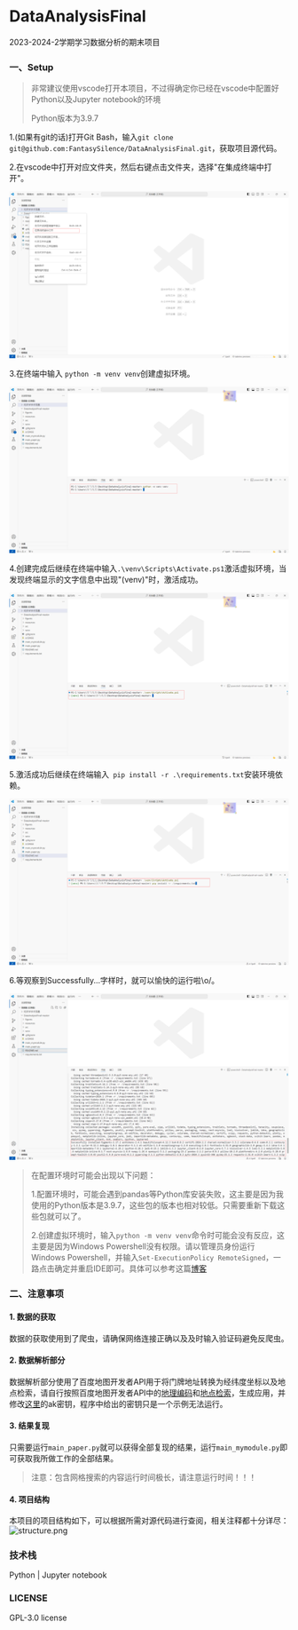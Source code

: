 # DataAnalysisFinal
2023-2024-2学期学习数据分析的期末项目

### 一、Setup

> 非常建议使用vscode打开本项目，不过得确定你已经在vscode中配置好Python以及Jupyter notebook的环境
>
> Python版本为3.9.7

1.(如果有git的话)打开Git Bash，输入`git clone git@github.com:FantasySilence/DataAnalysisFinal.git`，获取项目源代码。

2.在vscode中打开对应文件夹，然后右键点击文件夹，选择"在集成终端中打开"。

![setup_1.png](README_img/setup_1.png)

3.在终端中输入 `python -m venv venv`创建虚拟环境。

![setup_2.png](README_img/setup_2.png)

4.创建完成后继续在终端中输入`.\venv\Scripts\Activate.ps1`激活虚拟环境，当发现终端显示的文字信息中出现"(venv)"时，激活成功。

![setup_3.png](README_img/setup_3.png)

5.激活成功后继续在终端输入` pip install -r .\requirements.txt`安装环境依赖。

![setup_4.png](README_img/setup_4.png)

6.等观察到Successfully...字样时，就可以愉快的运行啦\o/。

![setup_5.png](README_img/setup_5.png)

>在配置环境时可能会出现以下问题：
>
>1.配置环境时，可能会遇到pandas等Python库安装失败，这主要是因为我使用的Python版本是3.9.7，这些包的版本也相对较低。只需要重新下载这些包就可以了。
>
>2.创建虚拟环境时，输入`python -m venv venv`命令时可能会没有反应，这主要是因为Windows Powershell没有权限。请以管理员身份运行Windows Powershell，并输入`Set-ExecutionPolicy RemoteSigned`，一路点击确定并重启IDE即可。具体可以参考这篇[博客](https://blog.csdn.net/lsdaini/article/details/132778970)

### 二、注意事项

#### 1. 数据的获取

数据的获取使用到了爬虫，请确保网络连接正确以及及时输入验证码避免反爬虫。

#### 2. 数据解析部分

数据解析部分使用了百度地图开发者API用于将门牌地址转换为经纬度坐标以及地点检索，请自行按照百度地图开发者API中的[地理编码](https://lbsyun.baidu.com/faq/api?title=webapi/guide/webservice-geocoding)和[地点检索](https://lbsyun.baidu.com/faq/api?title=webapi/guide/webservice-placeapi)，生成应用，并修改[这里](src/common/infoTool/const.py)的ak密钥，程序中给出的密钥只是一个示例无法运行。

#### 3. 结果复现

只需要运行`main_paper.py`就可以获得全部复现的结果，运行`main_mymodule.py`即可获取我所做工作的全部结果。

> 注意：包含网格搜索的内容运行时间极长，请注意运行时间！！！

#### 4. 项目结构

本项目的项目结构如下，可以根据所需对源代码进行查阅，相关注释都十分详尽：
![structure.png](README_img/structure.png)

### 技术栈

Python | Jupyter notebook

### LICENSE

GPL-3.0 license